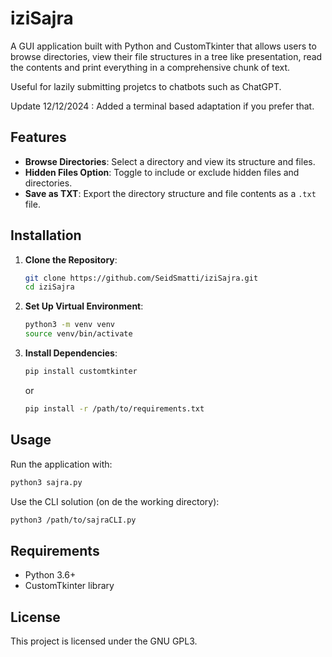 
# iziSajra

A GUI application built with Python and CustomTkinter that allows users to browse directories, view their file structures in a tree like presentation, read the contents and print everything in a comprehensive chunk of text.

Useful for lazily submitting projetcs to chatbots such as ChatGPT. 

Update 12/12/2024 : Added a terminal based adaptation if you prefer that.

## Features

- **Browse Directories**: Select a directory and view its structure and files.
- **Hidden Files Option**: Toggle to include or exclude hidden files and directories.
- **Save as TXT**: Export the directory structure and file contents as a `.txt` file.

## Installation

1. **Clone the Repository**:
   ```bash
   git clone https://github.com/SeidSmatti/iziSajra.git
   cd iziSajra
   ```

2. **Set Up Virtual Environment**:
   ```bash
   python3 -m venv venv
   source venv/bin/activate
   ```

3. **Install Dependencies**:
   ```bash
   pip install customtkinter
   ```

   or


   ```bash
   pip install -r /path/to/requirements.txt
   ```

## Usage

Run the application with:
```bash
python3 sajra.py
```

Use the CLI solution (on de the working directory):
```bash
python3 /path/to/sajraCLI.py
```

## Requirements

- Python 3.6+
- CustomTkinter library

## License

This project is licensed under the GNU GPL3.

